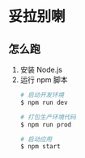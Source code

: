 # 妥拉别喇

## 怎么跑

1. 安装 Node.js
2. 运行 npm 脚本
    ``` bash
    # 启动开发环境
    $ npm run dev

    # 打包生产环境代码
    $ npm run prod

    # 启动应用
    $ npm start
    ```
